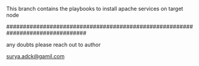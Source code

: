 This branch contains the playbooks to install apache services on target node

################################################################################

any doubts please reach out to author

surya.adck@gamil.com
